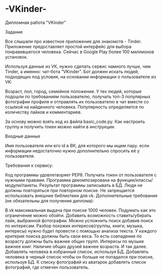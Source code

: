 # -VKinder-

Дипломная работа "VKinder"

Задание

Все слышали про известное приложение для знакомств - Tinder. Приложение предоставляет простой интерфейс для выбора понравившегося человека. Сейчас в Google Play более 100 миллионов установок.

Используя данные из VK, нужно сделать сервис намного лучше, чем Tinder, а именно: чат-бота “VKinder”. Бот должен искать людей, подходящих под условия, на основании информации о пользователе из VK:

Возраст,
пол,
город,
семейное положение.
У тех людей, которые подошли по требованиям пользователю, получать топ-3 популярных фотографии профиля и отправлять их пользователю в чат вместе со ссылкой на найденного человека.
Популярность определяется по количеству лайков и комментариев.

За основу можно взять код из файла basic_code.py.
Как настроить группу и получить токен можно найти в инструкции.

Входные данные

Имя пользователя или его id в ВК, для которого мы ищем пару.
если информации недостаточно нужно дополнительно спросить её у пользователя.

Требования к сервису:

Код программы удовлетворяет PEP8.
Получать токен от пользователя с нужными правами.
Программа декомпозирована на функции/классы/модули/пакеты.
Результат программы записывать в БД.
Люди не должны повторяться при повторном поиске.
Не запрещается использовать внешние библиотеки для vk.
Дополнительные требования (не обязательны для получения диплома):

В vk максимальная выдача при поиске 1000 человек. Подумать как это ограничение можно обойти.
Добавить возможность ставить/убирать лайк, выбранной фотографии.
Можно усложнить поиск добавив поиск по интересам. Разбор похожих интересов(группы, книги, музыка, интересы) нужно будет провести с помощью анализа текста.
У каждого критерия поиска должны быть свои веса. То есть совпадение по возрасту должны быть важнее общих групп. Интересы по музыке важнее книг. Наличие общих друзей важнее возраста. И так далее.
Добавлять человека в избранный список, используя БД.
Добавлять человека в черный список чтобы он больше не попадался при поиске, используя БД.
К списку фотографий из аватарок добавлять список фотографий, где отмечен пользователь.
